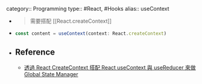 category:: Programming
type:: #React, #Hooks
alias:: useContext

- > 需要搭配 [[React.createContext]]
- ```typescript
  const content = useContext(context: React.createContext)
  ```
- ## Reference
	- [透過 React CreateContext 搭配 React useContext 與 useReducer 來做 Global State Manager](https://whien.medium.com/%E9%80%8F%E9%81%8E-react-usecontext-%E8%88%87-usereducer-%E4%BE%86%E5%81%9A-global-state-manager-bed30fb1f08b)